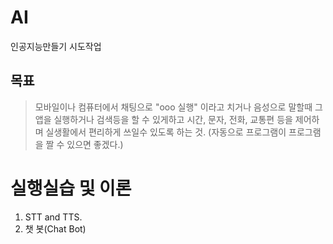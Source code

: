 # AI
인공지능만들기 시도작업

## 목표
>모바일이나 컴퓨터에서 채팅으로 "ooo 실행" 이라고 치거나 음성으로 말할때 그 앱을 실행하거나 검색등을 할 수 있게하고 시간, 문자, 전화, 교통편 등을 
제어하며 실생활에서 편리하게 쓰일수 있도록 하는 것. 
(자동으로 프로그램이 프로그램을 짤 수 있으면 좋겠다.)

# 실행실습 및 이론
1. STT and TTS.
2. 챗 봇(Chat Bot)
